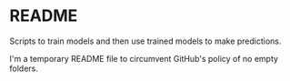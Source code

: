 # README

Scripts to train models and then use trained models to make predictions.

I'm a temporary README file to circumvent GitHub's policy of no empty folders.
